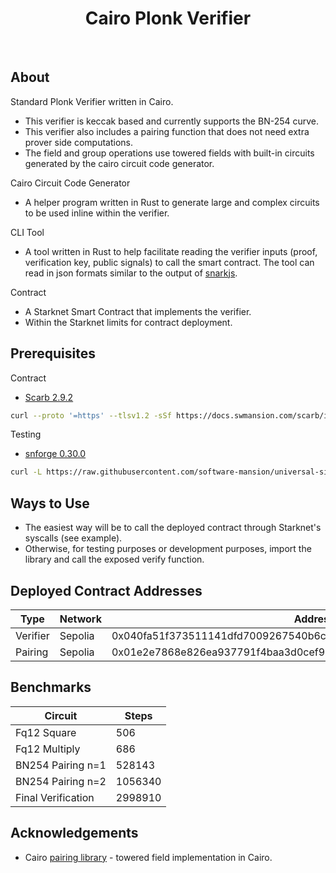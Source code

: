 <div align="center">
    <h1>Cairo Plonk Verifier</h1>
</div>

<br />

## About 
Standard Plonk Verifier written in Cairo.
- This verifier is keccak based and currently supports the BN-254 curve. 
- This verifier also includes a pairing function that does not need extra prover side computations. 
- The field and group operations use towered fields with built-in circuits generated by the cairo circuit code generator. 

Cairo Circuit Code Generator
- A helper program written in Rust to generate large and complex circuits to be used inline within the verifier.

CLI Tool
- A tool written in Rust to help facilitate reading the verifier inputs (proof, verification key, public signals) to call the smart contract. The tool can read in json formats similar to the output of [snarkjs](https://github.com/iden3/snarkjs).

Contract
- A Starknet Smart Contract that implements the verifier.
- Within the Starknet limits for contract deployment. 

## Prerequisites
Contract
- [Scarb 2.9.2](https://docs.swmansion.com/scarb/download)
```bash
curl --proto '=https' --tlsv1.2 -sSf https://docs.swmansion.com/scarb/install.sh | sh -s -- -v 2.9.2
```

Testing
- [snforge 0.30.0](https://github.com/foundry-rs/starknet-foundry)
```bash
curl -L https://raw.githubusercontent.com/software-mansion/universal-sierra-compiler/master/scripts/install.sh | sh
```

## Ways to Use
- The easiest way will be to call the deployed contract through Starknet's syscalls (see example).
- Otherwise, for testing purposes or development purposes, import the library and call the exposed verify function.

## Deployed Contract Addresses
| Type      | Network   | Address                                                             |
|-----------|-----------|---------------------------------------------------------------------|
| Verifier  | Sepolia   | 0x040fa51f373511141dfd7009267540b6cc33717b80c1c555cb5aacde1b6ca9dd  |
| Pairing   | Sepolia   | 0x01e2e7868e826ea937791f4baa3d0cef977632234856ec24cb6d33f5d519f0c6  |

## Benchmarks
| Circuit            | Steps         |
|--------------------|---------------|
| Fq12 Square        | 506           |
| Fq12 Multiply      | 686           |
| BN254 Pairing n=1  | 528143        |
| BN254 Pairing n=2  | 1056340       |
| Final Verification | 2998910       |

## Acknowledgements
- Cairo [pairing library](https://github.com/shramee/cairo_pairing) - towered field implementation in Cairo.
